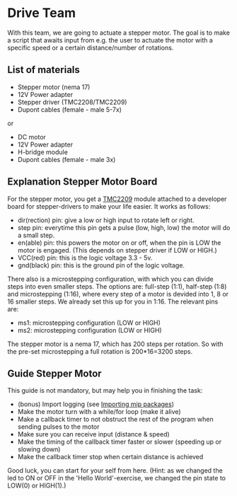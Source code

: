 # Drive Team

With this team, we are going to actuate a stepper motor. The goal is to make a script that awaits input from e.g. the
user to actuate the motor with a specific speed or a certain distance/number of rotations.

## List of materials

- Stepper motor (nema 17)
- 12V Power adapter
- Stepper driver (TMC2208/TMC2209)
- Dupont cables (female - male 5-7x)

or

- DC motor
- 12V Power adapter
- H-bridge module
- Dupont cables (female - male 3x)

## Explanation Stepper Motor Board

For the stepper motor, you get a [TMC2209](https://learn.watterott.com/silentstepstick/pinconfig/tmc2209/) module
attached to a developer board for stepper-drivers to make your life easier. It works as follows:

- dir(rection) pin: give a low or high input to rotate left or right.
- step pin: everytime this pin gets a pulse (low, high, low) the motor will do a small step.
- en(able) pin: this powers the motor on or off, when the pin is LOW the motor is engaged. (This depends on stepper
  driver if LOW or HIGH.)
- VCC(red) pin: this is the logic voltage 3.3 - 5v.
- gnd(black) pin: this is the ground pin of the logic voltage.

There also is a microstepping configuration, with which you can divide steps into even smaller steps. The options are:
full-step (1:1), half-step (1:8) and microstepping (1:16), where every step of a motor is devided into 1, 8 or 16
smaller steps. We already set this up for you in 1:16. The relevant pins are:

- ms1: microstepping configuration (LOW or HIGH)
- ms2: microstepping configuration (LOW or HIGH)

The stepper motor is a nema 17, which has 200 steps per rotation. So with the pre-set microstepping a full rotation is
200*16=3200 steps.

## Guide Stepper Motor

This guide is not mandatory, but may help you in finishing the task:

- (bonus) Import logging (see [Importing mip packages](https://github.com/Raytesnel/micropython_ordina/blob/main/README.md#other-libraries))
- Make the motor turn with a while/for loop (make it alive)
- Make a callback timer to not obstruct the rest of the program when sending pulses to the motor
- Make sure you can receive input (distance & speed)
- Make the timing of the callback timer faster or slower (speeding up or slowing down)
- Make the callback timer stop when certain distance is achieved

Good luck, you can start for your self from here. (Hint: as we changed the led to ON or OFF in the 'Hello World'-exercise,
we changed the pin state to LOW(0) or HIGH(1).)

[//]: # (## done? try the DC motor)

[//]: # (DC motor works with a continously current instead of steps for movement. )

[//]: # (put power on the dc and it wil rotate. reverse the + and ground and it will reverse. )

[//]: # (PWM&#40;pulse-width modulation&#41; and it will change speed.)

[//]: # (to make the reversing of the + and ground easier you can use the H-bridge )

[//]: # (to reverse the rotation or stop it in total)
